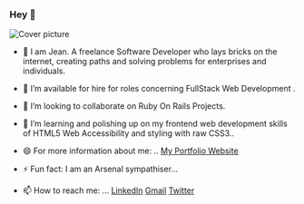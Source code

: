 ### Hey 👋

<!--
**KabohaJeanMark/KabohaJeanMark** is a ✨ _special_ ✨ repository because its `README.md` (this file) appears on your GitHub profile.

Here are some ideas to get you started:

- 🔭 I’m currently working on ...
- 🌱 I’m currently learning ...
- 👯 I’m looking to collaborate on ...
- 🤔 I’m looking for help with ...
- 💬 Ask me about ...
- 📫 How to reach me: ...
- 😄 Pronouns: ...
- ⚡ Fun fact: ...
-->

![Cover picture](https://instagram.febb3-1.fna.fbcdn.net/v/t51.2885-19/s150x150/66284231_497463530796002_2866494618260733952_n.jpg?_nc_ht=instagram.febb3-1.fna.fbcdn.net&_nc_ohc=PpkSYDjBOBcAX_w_Lvw&oh=0150b8159e15abb73341006a53b2fd3d&oe=5F6A398C)
- 💬 I am Jean. A freelance Software Developer who lays bricks on the internet, creating paths and solving problems for enterprises and individuals.

- 🔭 I’m available for hire for roles concerning FullStack Web Development .

- 👯 I’m looking to collaborate on Ruby On Rails Projects.

- 🌱 I’m learning and polishing up on my frontend web development skills of HTML5 Web Accessibility and styling with raw CSS3..

- 😄 For more information about me: .. [My Portfolio Website](https://kabohajeanmark.github.io/my-portfolio/)

- ⚡ Fun fact: I am an Arsenal sympathiser...

- 📫 How to reach me: ... [LinkedIn](https://www.linkedin.com/in/jean-mark-kaboha-software-engineer/) 
[Gmail](https://mail.google.com/mail/?view=cm&source=mailto&to=kabohajeanmark@gmail.com) 
[Twitter](https://twitter.com/jean_quintus)
 







